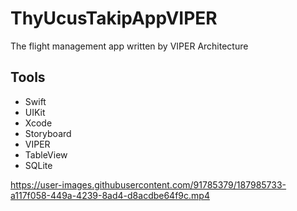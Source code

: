# ThyUcusTakipAppVIPER
The flight management app written by VIPER Architecture

## Tools
- Swift
- UIKit
- Xcode
- Storyboard
- VIPER
- TableView
- SQLite



https://user-images.githubusercontent.com/91785379/187985733-a117f058-449a-4239-8ad4-d8acdbe64f9c.mp4

